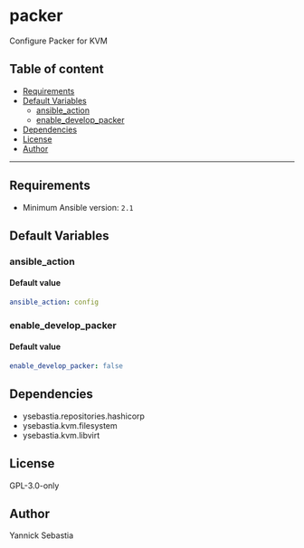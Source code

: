 # packer

Configure Packer for KVM

## Table of content

- [Requirements](#requirements)
- [Default Variables](#default-variables)
  - [ansible_action](#ansible_action)
  - [enable_develop_packer](#enable_develop_packer)
- [Dependencies](#dependencies)
- [License](#license)
- [Author](#author)

---

## Requirements

- Minimum Ansible version: `2.1`

## Default Variables

### ansible_action

#### Default value

```YAML
ansible_action: config
```

### enable_develop_packer

#### Default value

```YAML
enable_develop_packer: false
```



## Dependencies

- ysebastia.repositories.hashicorp
- ysebastia.kvm.filesystem
- ysebastia.kvm.libvirt

## License

GPL-3.0-only

## Author

Yannick Sebastia
